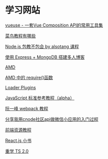 # 学习网站

[vueuse - 一套Vue Composition API的常用工具集](https://vueuse.org/guide/)

[菜鸟教程有哪些](https://m.runoob.com/)

[Node.js 包教不包会 by alsotang 课程](https://github.com/alsotang/node-lessons)

[使用 Express + MongoDB 搭建多人博客](https://github.com/nswbmw/N-blog)

[AMD](https://github.com/amdjs/amdjs-api/wiki/AMD-(%E4%B8%AD%E6%96%87%E7%89%88))

[AMD 中的 require()函数](https://github.com/amdjs/amdjs-api/wiki/require-(%E4%B8%AD%E6%96%87%E7%89%88))

[Loader Plugins](https://github.com/amdjs/amdjs-api/wiki/Loader-Plugins(%E4%B8%AD%E6%96%87%E7%89%88))

[JavaScript 标准参考教程（alpha）](http://javascript.ruanyifeng.com/)

[阮一峰 webpack 教程](https://github.com/ruanyf/webpack-demos)

[分享我用cnode社区api做微信小应用的入门过程](https://cnodejs.org/topic/57ea257b3670ca3f44c5beb6)

[前端资源教程](https://cnodejs.org/topic/56ef3edd532839c33a99d00e)

[React.js 小书](http://huziketang.com/books/react/)

[重学 TS 2.0](https://github.com/semlinker/awesome-typescript/issues)